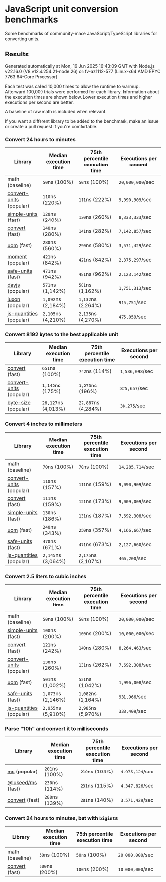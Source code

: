 # JavaScript unit conversion benchmarks

Some benchmarks of community-made JavaScript/TypeScript libraries for converting units.

## Results

<!-- beginblock(results) -->

Generated automatically at Mon, 16 Jun 2025 16:43:09 GMT with Node.js v22.16.0 (V8 v12.4.254.21-node.26) on fv-az1112-577 (Linux-x64 AMD EPYC 7763 64-Core Processor)

Each test was called 10,000 times to allow the runtime to warmup.
Afterward 100,000 trials were performed for each library.
Information about the execution times are shown below.
Lower execution times and higher executions per second are better.

A baseline of raw math is included when relevant.

If you want a different library to be added to the benchmark, make an issue or create a pull request if you're comfortable.

### Convert 24 hours to minutes

| Library                                                            | Median execution time | 75th percentile execution time | Executions per second |
| ------------------------------------------------------------------ | --------------------- | ------------------------------ | --------------------- |
| math (baseline)                                                    | `50`ns (100%)         | `50`ns (100%)                  | `20,000,000`/sec      |
| [convert-units](https://npmjs.com/package/convert-units) (popular) | `110`ns (220%)        | `111`ns (222%)                 | `9,090,909`/sec       |
| [simple-units](https://npmjs.com/package/simple-units) (fast)      | `120`ns (240%)        | `130`ns (260%)                 | `8,333,333`/sec       |
| [convert](https://npmjs.com/package/convert) (fast)                | `140`ns (280%)        | `141`ns (282%)                 | `7,142,857`/sec       |
| [uom](https://npmjs.com/package/uom) (fast)                        | `280`ns (560%)        | `290`ns (580%)                 | `3,571,429`/sec       |
| [moment](https://npmjs.com/package/moment) (popular)               | `421`ns (842%)        | `421`ns (842%)                 | `2,375,297`/sec       |
| [safe-units](https://npmjs.com/package/safe-units) (fast)          | `471`ns (942%)        | `481`ns (962%)                 | `2,123,142`/sec       |
| [dayjs](https://npmjs.com/package/dayjs) (popular)                 | `571`ns (1,142%)      | `581`ns (1,162%)               | `1,751,313`/sec       |
| [luxon](https://npmjs.com/package/luxon) (popular)                 | `1,092`ns (2,184%)    | `1,132`ns (2,264%)             | `915,751`/sec         |
| [js-quantities](https://npmjs.com/package/js-quantities) (popular) | `2,105`ns (4,210%)    | `2,135`ns (4,270%)             | `475,059`/sec         |

### Convert 8192 bytes to the best applicable unit

| Library                                                            | Median execution time | 75th percentile execution time | Executions per second |
| ------------------------------------------------------------------ | --------------------- | ------------------------------ | --------------------- |
| [convert](https://npmjs.com/package/convert) (fast)                | `651`ns (100%)        | `742`ns (114%)                 | `1,536,098`/sec       |
| [convert-units](https://npmjs.com/package/convert-units) (popular) | `1,142`ns (175%)      | `1,273`ns (196%)               | `875,657`/sec         |
| [byte-size](https://npmjs.com/package/byte-size) (popular)         | `26,127`ns (4,013%)   | `27,887`ns (4,284%)            | `38,275`/sec          |

### Convert 4 inches to millimeters

| Library                                                            | Median execution time | 75th percentile execution time | Executions per second |
| ------------------------------------------------------------------ | --------------------- | ------------------------------ | --------------------- |
| math (baseline)                                                    | `70`ns (100%)         | `70`ns (100%)                  | `14,285,714`/sec      |
| [convert-units](https://npmjs.com/package/convert-units) (popular) | `110`ns (157%)        | `111`ns (159%)                 | `9,090,909`/sec       |
| [convert](https://npmjs.com/package/convert) (fast)                | `111`ns (159%)        | `121`ns (173%)                 | `9,009,009`/sec       |
| [simple-units](https://npmjs.com/package/simple-units) (fast)      | `130`ns (186%)        | `131`ns (187%)                 | `7,692,308`/sec       |
| [uom](https://npmjs.com/package/uom) (fast)                        | `240`ns (343%)        | `250`ns (357%)                 | `4,166,667`/sec       |
| [safe-units](https://npmjs.com/package/safe-units) (fast)          | `470`ns (671%)        | `471`ns (673%)                 | `2,127,660`/sec       |
| [js-quantities](https://npmjs.com/package/js-quantities) (popular) | `2,145`ns (3,064%)    | `2,175`ns (3,107%)             | `466,200`/sec         |

### Convert 2.5 liters to cubic inches

| Library                                                            | Median execution time | 75th percentile execution time | Executions per second |
| ------------------------------------------------------------------ | --------------------- | ------------------------------ | --------------------- |
| math (baseline)                                                    | `50`ns (100%)         | `50`ns (100%)                  | `20,000,000`/sec      |
| [simple-units](https://npmjs.com/package/simple-units) (fast)      | `100`ns (200%)        | `100`ns (200%)                 | `10,000,000`/sec      |
| [convert](https://npmjs.com/package/convert) (fast)                | `121`ns (242%)        | `140`ns (280%)                 | `8,264,463`/sec       |
| [convert-units](https://npmjs.com/package/convert-units) (popular) | `130`ns (260%)        | `131`ns (262%)                 | `7,692,308`/sec       |
| [uom](https://npmjs.com/package/uom) (fast)                        | `501`ns (1,002%)      | `521`ns (1,042%)               | `1,996,008`/sec       |
| [safe-units](https://npmjs.com/package/safe-units) (fast)          | `1,073`ns (2,146%)    | `1,082`ns (2,164%)             | `931,966`/sec         |
| [js-quantities](https://npmjs.com/package/js-quantities) (popular) | `2,955`ns (5,910%)    | `2,985`ns (5,970%)             | `338,409`/sec         |

### Parse "10h" and convert it to milliseconds

| Library                                                   | Median execution time | 75th percentile execution time | Executions per second |
| --------------------------------------------------------- | --------------------- | ------------------------------ | --------------------- |
| [ms](https://npmjs.com/package/ms) (popular)              | `201`ns (100%)        | `210`ns (104%)                 | `4,975,124`/sec       |
| [@lukeed/ms](https://npmjs.com/package/@lukeed/ms) (fast) | `230`ns (114%)        | `231`ns (115%)                 | `4,347,826`/sec       |
| [convert](https://npmjs.com/package/convert) (fast)       | `280`ns (139%)        | `281`ns (140%)                 | `3,571,429`/sec       |

### Convert 24 hours to minutes, but with `bigint`s

| Library                                             | Median execution time | 75th percentile execution time | Executions per second |
| --------------------------------------------------- | --------------------- | ------------------------------ | --------------------- |
| math (baseline)                                     | `50`ns (100%)         | `50`ns (100%)                  | `20,000,000`/sec      |
| [convert](https://npmjs.com/package/convert) (fast) | `100`ns (200%)        | `100`ns (200%)                 | `10,000,000`/sec      |

<!-- endblock(results) -->
